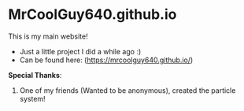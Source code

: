 # MrCoolGuy640.github.io
This is my main website!
- Just a little project I did a while ago :)
- Can be found here: (https://mrcoolguy640.github.io/)

**Special Thanks**:
1. One of my friends (Wanted to be anonymous), created the particle system!
